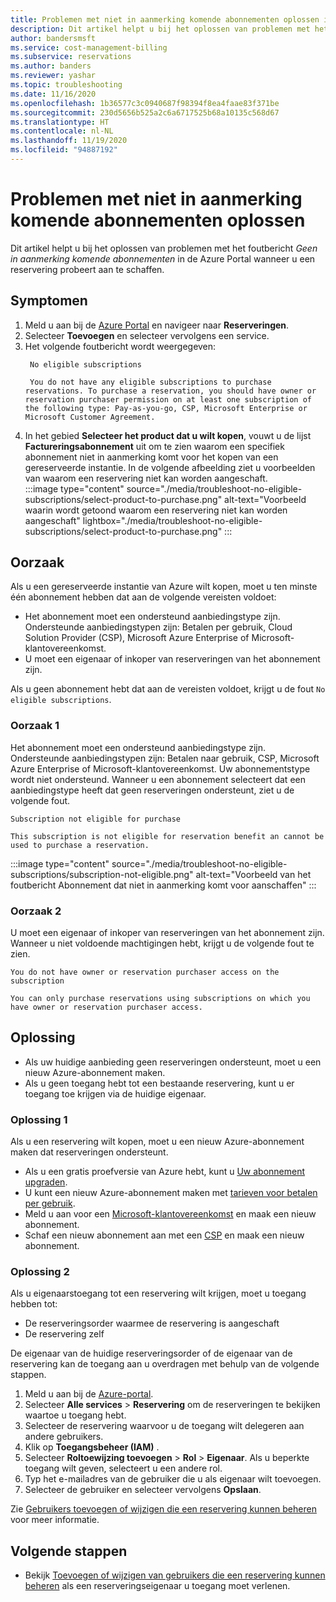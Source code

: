 ```yaml
---
title: Problemen met niet in aanmerking komende abonnementen oplossen in de Azure Portal
description: Dit artikel helpt u bij het oplossen van problemen met het foutbericht Geen in aanmerking komende abonnementen in de Azure Portal wanneer u een reservering probeert aan te schaffen.
author: bandersmsft
ms.service: cost-management-billing
ms.subservice: reservations
ms.author: banders
ms.reviewer: yashar
ms.topic: troubleshooting
ms.date: 11/16/2020
ms.openlocfilehash: 1b36577c3c0940687f98394f8ea4faae83f371be
ms.sourcegitcommit: 230d5656b525a2c6a6717525b68a10135c568d67
ms.translationtype: HT
ms.contentlocale: nl-NL
ms.lasthandoff: 11/19/2020
ms.locfileid: "94887192"
---
```

# <a name="troubleshoot-no-eligible-subscriptions"></a>Problemen met niet in aanmerking komende abonnementen oplossen

Dit artikel helpt u bij het oplossen van problemen met het foutbericht *Geen in aanmerking komende abonnementen* in de Azure Portal wanneer u een reservering probeert aan te schaffen.

## <a name="symptoms"></a>Symptomen

1. Meld u aan bij de [Azure Portal](https://portal.azure.com) en navigeer naar **Reserveringen**.
1. Selecteer **Toevoegen** en selecteer vervolgens een service.
1. Het volgende foutbericht wordt weergegeven:
   ```
    No eligible subscriptions
    
    You do not have any eligible subscriptions to purchase reservations. To purchase a reservation, you should have owner or reservation purchaser permission on at least one subscription of the following type: Pay-as-you-go, CSP, Microsoft Enterprise or Microsoft Customer Agreement.
    ```
1. In het gebied **Selecteer het product dat u wilt kopen**, vouwt u de lijst **Factureringsabonnement** uit om te zien waarom een specifiek abonnement niet in aanmerking komt voor het kopen van een gereserveerde instantie. In de volgende afbeelding ziet u voorbeelden van waarom een reservering niet kan worden aangeschaft.  
    :::image type="content" source="./media/troubleshoot-no-eligible-subscriptions/select-product-to-purchase.png" alt-text="Voorbeeld waarin wordt getoond waarom een reservering niet kan worden aangeschaft" lightbox="./media/troubleshoot-no-eligible-subscriptions/select-product-to-purchase.png" :::

## <a name="cause"></a>Oorzaak

Als u een gereserveerde instantie van Azure wilt kopen, moet u ten minste één abonnement hebben dat aan de volgende vereisten voldoet:

- Het abonnement moet een ondersteund aanbiedingstype zijn. Ondersteunde aanbiedingstypen zijn: Betalen per gebruik, Cloud Solution Provider (CSP), Microsoft Azure Enterprise of Microsoft-klantovereenkomst.
- U moet een eigenaar of inkoper van reserveringen van het abonnement zijn.

Als u geen abonnement hebt dat aan de vereisten voldoet, krijgt u de fout `No eligible subscriptions`.

### <a name="cause-1"></a>Oorzaak 1

Het abonnement moet een ondersteund aanbiedingstype zijn. Ondersteunde aanbiedingstypen zijn: Betalen naar gebruik, CSP, Microsoft Azure Enterprise of Microsoft-klantovereenkomst. Uw abonnementstype wordt niet ondersteund. Wanneer u een abonnement selecteert dat een aanbiedingstype heeft dat geen reserveringen ondersteunt, ziet u de volgende fout.

```
Subscription not eligible for purchase

This subscription is not eligible for reservation benefit an cannot be used to purchase a reservation.
```

:::image type="content" source="./media/troubleshoot-no-eligible-subscriptions/subscription-not-eligible.png" alt-text="Voorbeeld van het foutbericht Abonnement dat niet in aanmerking komt voor aanschaffen" :::

### <a name="cause-2"></a>Oorzaak 2

U moet een eigenaar of inkoper van reserveringen van het abonnement zijn. Wanneer u niet voldoende machtigingen hebt, krijgt u de volgende fout te zien.

```
You do not have owner or reservation purchaser access on the subscription

You can only purchase reservations using subscriptions on which you have owner or reservation purchaser access.
```

## <a name="solution"></a>Oplossing

- Als uw huidige aanbieding geen reserveringen ondersteunt, moet u een nieuw Azure-abonnement maken.
- Als u geen toegang hebt tot een bestaande reservering, kunt u er toegang toe krijgen via de huidige eigenaar.

### <a name="solution-1"></a>Oplossing 1

Als u een reservering wilt kopen, moet u een nieuw Azure-abonnement maken dat reserveringen ondersteunt.

- Als u een gratis proefversie van Azure hebt, kunt u [Uw abonnement upgraden](../manage/upgrade-azure-subscription.md).
- U kunt een nieuw Azure-abonnement maken met [tarieven voor betalen per gebruik](https://azure.microsoft.com/pricing/purchase-options/pay-as-you-go/).
- Meld u aan voor een [Microsoft-klantovereenkomst](https://azure.microsoft.com/pricing/purchase-options/microsoft-customer-agreement/) en maak een nieuw abonnement.
- Schaf een nieuw abonnement aan met een [CSP](https://www.microsoft.com/solution-providers/home) en maak een nieuw abonnement.

### <a name="solution-2"></a>Oplossing 2

Als u eigenaarstoegang tot een reservering wilt krijgen, moet u toegang hebben tot:

- De reserveringsorder waarmee de reservering is aangeschaft
- De reservering zelf

De eigenaar van de huidige reserveringsorder of de eigenaar van de reservering kan de toegang aan u overdragen met behulp van de volgende stappen.

1. Meld u aan bij de [Azure-portal](https://portal.azure.com).
1. Selecteer **Alle services** > **Reservering** om de reserveringen te bekijken waartoe u toegang hebt.
1. Selecteer de reservering waarvoor u de toegang wilt delegeren aan andere gebruikers.
1. Klik op **Toegangsbeheer (IAM)** .
1. Selecteer **Roltoewijzing toevoegen** > **Rol** > **Eigenaar**. Als u beperkte toegang wilt geven, selecteert u een andere rol.
1. Typ het e-mailadres van de gebruiker die u als eigenaar wilt toevoegen.
1. Selecteer de gebruiker en selecteer vervolgens **Opslaan**.

Zie [Gebruikers toevoegen of wijzigen die een reservering kunnen beheren](manage-reserved-vm-instance.md#add-or-change-users-who-can-manage-a-reservation) voor meer informatie.

## <a name="next-steps"></a>Volgende stappen

- Bekijk [Toevoegen of wijzigen van gebruikers die een reservering kunnen beheren](manage-reserved-vm-instance.md#add-or-change-users-who-can-manage-a-reservation) als een reserveringseigenaar u toegang moet verlenen.
